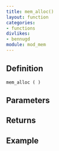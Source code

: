 ```yaml
---
title: mem_alloc()
layout: function
categories:
- functions
divlikes:
- bennugd
module: mod_mem
---
```


## Definition

    mem_alloc ( )

## Parameters

## Returns

## Example
